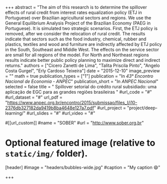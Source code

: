 +++
abstract = "The aim of this research is to determine the spillover effects of rural credit from interest rates equalization policy (ETJ in Portuguese) over Brazilian agricultural sectors and regions. We use the General Equilibrium Analysis Project of the Brazilian Economy (PAEG in Portuguese). It is simulated two strategic scenarios. First, the ETJ policy is removed, after we consider the relocation of rural credit. The results indicate that sectors such as the food industry, chemical, rubber and plastics, textiles and wood and furniture are indirectly affected by ETJ policy in the South, Southeast and Middle West. The effects on the service sector are small for all regions of the model. For North and Northeast regions results indicate better public policy planning to maximize direct and indirect returns."
authors = ["Cicero Zanetti de Lima", "Talita Priscila Pinto", "Angelo Costa Gurgel", "Erly Cardoso Teixeira"]
date = "2015-12-10"
image_preview = ""
math = true
publication_types = ["1"]
publication = "In *43° Encontro Nacional de Economia - ANPEC*"
publication_short = "In *ANPEC Nacional*"
selected = false
title = " Spillover setorial do crédito rural subsidiado: uma aplicação de EGC para as grandes regiões brasileiras "
#url_code = "#"
#url_dataset = "#"
url_pdf = "https://www.anpec.org.br/encontro/2015/submissao/files_I/i10-2376db327182da9419b8ba4648e127a7.pdf"
#url_project = "project/deep-learning/"
#url_slides = "#"
#url_video = "#"

#[[url_custom]]
#name = "SOBER"
#url = "http://www.sober.org.br"

# Optional featured image (relative to `static/img/` folder).
[header]
#image = "headers/bubbles-wide.jpg"
#caption = "My caption :smile:"

+++
